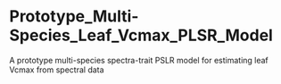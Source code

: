 # Prototype_Multi-Species_Leaf_Vcmax_PLSR_Model
A prototype multi-species spectra-trait PSLR model for estimating leaf Vcmax from spectral data

